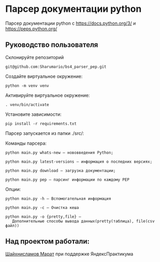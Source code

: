 # Парсер документации python
Парсер документации python c https://docs.python.org/3/ и https://peps.python.org/

## Руководство пользователя
Склонируйте репозиторий
```
git@github.com:Sharumario/bs4_parser_pep.git
```
Создайте виртуальное окружение:
```
python -m venv venv
```
Активируйте виртуальное окружение:
```
. venv/bin/activate
```
Установите зависимости:
```
pip install -r requirements.txt
```
Парсер запускается из папки ./src/:

Команды парсера:
```
python main.py whats-new — нововведения Python;
```
```
python main.py latest-versions — информация о последних версиях;
```
```
python main.py download — загрузка документации;
```
```
python main.py pep — парсинг информации по каждому PEP
```
Опции:
```
python main.py -h — Вспомогательная информация
```
```
python main.py -c — Очистка кеша
```
```
python main.py -o {pretty,file} — 
   Дополнительные способы вывода данных(pretty(таблица), file(csv файл))
```

## Над проектом работали:
[Шайхнисламов Марат](https://github.com/Sharumario/) при поддержке ЯндексПрактикума
